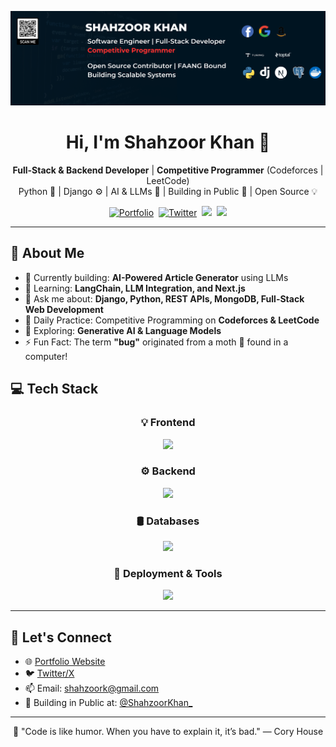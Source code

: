 <p align="center">
  <img src="https://github.com/shahzoor123/shahzoor123/blob/main/YOUR%20FULLSTACK%20DEVELOPER.png" width="800" alt="Banner Image" />
</p>

<h1 align="center"><b>Hi, I'm Shahzoor Khan 👋</b></h1>

<p align="center">
  <strong>Full-Stack & Backend Developer</strong> | <strong>Competitive Programmer</strong> (Codeforces | LeetCode)<br>
  Python 🐍 | Django ⚙️ | AI & LLMs 🤖 | Building in Public 🚀 | Open Source 💡
</p>

<p align="center">
  <a href="https://shahzoor-portfolio.netlify.app/"><img src="https://img.shields.io/badge/Portfolio-000000?style=for-the-badge&logo=firefox-browser&logoColor=white" alt="Portfolio" /></a>&nbsp;
  <a href="https://twitter.com/ShahzoorKhan6"><img src="https://img.shields.io/badge/Twitter-1DA1F2?style=for-the-badge&logo=twitter&logoColor=white" alt="Twitter" /></a>&nbsp;
  <a href="https://leetcode.com/"><img src="https://img.shields.io/badge/LeetCode-FFA116?style=for-the-badge&logo=leetcode&logoColor=black" /></a>&nbsp;
  <a href="https://codeforces.com/profile/"><img src="https://img.shields.io/badge/Codeforces-1F8ACB?style=for-the-badge&logo=codeforces&logoColor=white" /></a>
</p>

---

## 🚀 About Me

- 🔭 Currently building: **AI-Powered Article Generator** using LLMs
- 🌱 Learning: **LangChain, LLM Integration, and Next.js**
- 💬 Ask me about: **Django, Python, REST APIs, MongoDB, Full-Stack Web Development**
- 🎯 Daily Practice: Competitive Programming on **Codeforces & LeetCode**
- 🤖 Exploring: **Generative AI & Language Models**
- ⚡ Fun Fact: The term **"bug"** originated from a moth 🦋 found in a computer!

## 💻 Tech Stack

<div align="center">

### 💡 Frontend
<img src="https://skillicons.dev/icons?i=bootstrap,html,css,vscode,github,git,figma" />

### ⚙️ Backend
<img src="https://skillicons.dev/icons?i=nodejs,jquery,python,javascript,django,flask,electron" />

### 🛢️ Databases
<img src="https://skillicons.dev/icons?i=mongodb,postgres,sqlite,mysql" />

### 🚀 Deployment & Tools
<img src="https://skillicons.dev/icons?i=gcp,aws,postman,linux,docker,bash,vercel,nginx" />

</div>

---

## 🔗 Let's Connect

- 🌐 [Portfolio Website](https://shahzoor-portfolio.netlify.app)
- 🐦 [Twitter/X](https://twitter.com/ShahzoorKhan6)
- 📫 Email: shahzoork@gmail.com
- 🌱 Building in Public at: [@ShahzoorKhan_](https://twitter.com/ShahzoorKhan_)

---

<p align="center">
  🌟 "Code is like humor. When you have to explain it, it’s bad." — Cory House
</p>
